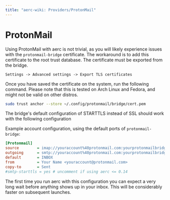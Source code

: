 ```yaml
---
title: "aerc-wiki: Providers/ProtonMail"
---
```


# ProtonMail

Using ProtonMail with aerc is not trivial, as you will likely experience
issues with the `protonmail-bridge` certificate. The workaround is to
add this certificate to the root trust database. The certificate must be
exported from the bridge.

```text
Settings -> Advanced settings -> Export TLS certificates
```

Once you have saved the certificate on the system, run the following
command. Please note that this is tested on Arch Linux and Fedora, and
might not be valid on other distros.

```bash
sudo trust anchor --store ~/.config/protonmail/bridge/cert.pem
```

The bridge's default configuration of STARTTLS instead of SSL should
work with the following configuration

Example account configuration, using the default ports of
`protonmail-bridge`:

```ini
[Protonmail]
source        = imap://youraccount%40protonmail.com:yourprotonmailbridgepassword@127.0.0.1:1143
outgoing      = smtp://youraccount%40protonmail.com:yourprotonmailbridgepassword@127.0.0.1:1025
default       = INBOX
from          = Your Name <youraccount@protonmail.com>
copy-to       = Sent
#smtp-starttls = yes # uncomment if using aerc <= 0.14
```

The first time you run aerc with this configuration you can expect a
very long wait before anything shows up in your inbox. This will be
considerably faster on subsequent launches.
